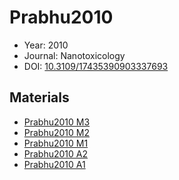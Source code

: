 <a name="article" />

# Prabhu2010

* Year: 2010
* Journal: Nanotoxicology
* DOI: <a href="https://doi.org/10.3109/17435390903337693">10.3109/17435390903337693</a>

## Materials
* [Prabhu2010 M3](nanowiki432.md)
* [Prabhu2010 M2](nanowiki431.md)
* [Prabhu2010 M1](nanowiki430.md)
* [Prabhu2010 A2](nanowiki25.md)
* [Prabhu2010 A1](nanowiki24.md)
